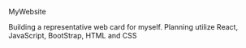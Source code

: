 MyWebsite

Building a representative web card for myself. Planning utilize React, JavaScript, BootStrap, HTML and CSS
